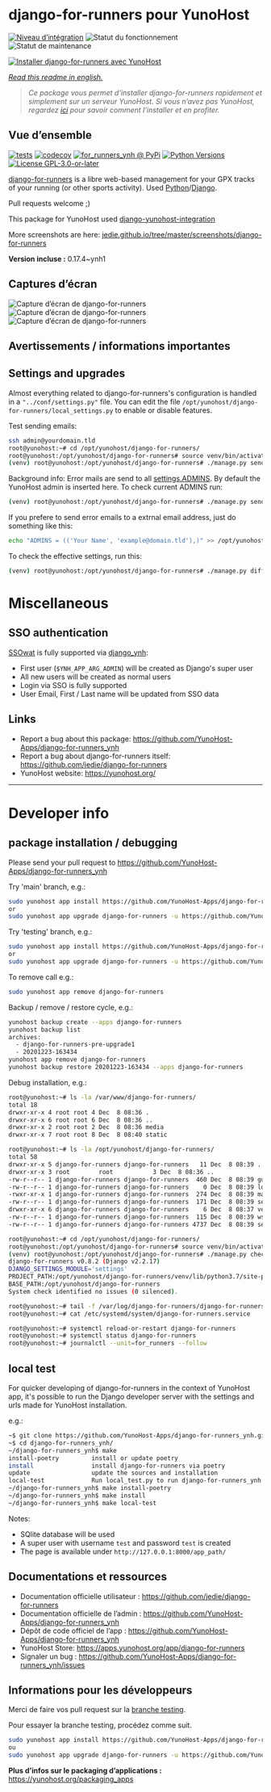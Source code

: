<!--
N.B.: This README was automatically generated by https://github.com/YunoHost/apps/tree/master/tools/README-generator
It shall NOT be edited by hand.
-->

# django-for-runners pour YunoHost

[![Niveau d’intégration](https://dash.yunohost.org/integration/django-for-runners.svg)](https://dash.yunohost.org/appci/app/django-for-runners) ![Statut du fonctionnement](https://ci-apps.yunohost.org/ci/badges/django-for-runners.status.svg) ![Statut de maintenance](https://ci-apps.yunohost.org/ci/badges/django-for-runners.maintain.svg)

[![Installer django-for-runners avec YunoHost](https://install-app.yunohost.org/install-with-yunohost.svg)](https://install-app.yunohost.org/?app=django-for-runners)

*[Read this readme in english.](./README.md)*

> *Ce package vous permet d’installer django-for-runners rapidement et simplement sur un serveur YunoHost.
Si vous n’avez pas YunoHost, regardez [ici](https://yunohost.org/#/install) pour savoir comment l’installer et en profiter.*

## Vue d’ensemble

[![tests](https://github.com/YunoHost-Apps/django-for-runners_ynh/actions/workflows/tests.yml/badge.svg?branch=main)](https://github.com/YunoHost-Apps/django-for-runners_ynh/actions/workflows/tests.yml)
[![codecov](https://codecov.io/github/jedie/for_runners_ynh/branch/main/graph/badge.svg)](https://app.codecov.io/github/jedie/for_runners_ynh)
[![for_runners_ynh @ PyPi](https://img.shields.io/pypi/v/for_runners_ynh?label=for_runners_ynh%20%40%20PyPi)](https://pypi.org/project/for_runners_ynh/)
[![Python Versions](https://img.shields.io/pypi/pyversions/for_runners_ynh)](https://github.com/YunoHost-Apps/django-for-runners_ynh/blob/main/pyproject.toml)
[![License GPL-3.0-or-later](https://img.shields.io/pypi/l/for_runners_ynh)](https://github.com/YunoHost-Apps/django-for-runners_ynh/blob/main/LICENSE)

[django-for-runners](https://github.com/jedie/django-for-runners) is a libre web-based management for your GPX tracks of your running (or other sports activity). Used [Python](https://www.python.org/)/[Django](https://www.djangoproject.com/).

Pull requests welcome ;)

This package for YunoHost used [django-yunohost-integration](https://github.com/YunoHost-Apps/django_yunohost_integration)

More screenshots are here: [jedie.github.io/tree/master/screenshots/django-for-runners](https://github.com/jedie/jedie.github.io/tree/master/screenshots/django-for-runners/README.creole)


**Version incluse :** 0.17.4~ynh1

## Captures d’écran

![Capture d’écran de django-for-runners](./doc/screenshots/for_runers_v060_2018_07_31_gpx_track.png)
![Capture d’écran de django-for-runners](./doc/screenshots/for_runners_v060_2018_07_19_event_costs.png)
![Capture d’écran de django-for-runners](./doc/screenshots/for_runners_v040_2018_6_26_gpx_info.png)

## Avertissements / informations importantes

## Settings and upgrades

Almost everything related to django-for-runners's configuration is handled in a `"../conf/settings.py"` file.
You can edit the file `/opt/yunohost/django-for-runners/local_settings.py` to enable or disable features.

Test sending emails:

```bash
ssh admin@yourdomain.tld
root@yunohost:~# cd /opt/yunohost/django-for-runners/
root@yunohost:/opt/yunohost/django-for-runners# source venv/bin/activate
(venv) root@yunohost:/opt/yunohost/django-for-runners# ./manage.py sendtestemail --admins
```

Background info: Error mails are send to all [settings.ADMINS](https://docs.djangoproject.com/en/2.2/ref/settings/#std:setting-ADMINS). By default the YunoHost admin is inserted here.
To check current ADMINS run:

```bash
(venv) root@yunohost:/opt/yunohost/django-for-runners# ./manage.py sendtestemail --admins
```

If you prefere to send error emails to a extrnal email address, just do something like this:

```bash
echo "ADMINS = (('Your Name', 'example@domain.tld'),)" >> /opt/yunohost/django-for-runners/local_settings.py
```

To check the effective settings, run this:
```bash
(venv) root@yunohost:/opt/yunohost/django-for-runners# ./manage.py diffsettings
```


# Miscellaneous


## SSO authentication

[SSOwat](https://github.com/YunoHost/SSOwat) is fully supported via [django_ynh](https://github.com/YunoHost-Apps/django_ynh):

* First user (`$YNH_APP_ARG_ADMIN`) will be created as Django's super user
* All new users will be created as normal users
* Login via SSO is fully supported
* User Email, First / Last name will be updated from SSO data


## Links

 * Report a bug about this package: https://github.com/YunoHost-Apps/django-for-runners_ynh
 * Report a bug about django-for-runners itself: https://github.com/jedie/django-for-runners
 * YunoHost website: https://yunohost.org/

---

# Developer info

## package installation / debugging

Please send your pull request to https://github.com/YunoHost-Apps/django-for-runners_ynh

Try 'main' branch, e.g.:
```bash
sudo yunohost app install https://github.com/YunoHost-Apps/django-for-runners_ynh/tree/master --debug
or
sudo yunohost app upgrade django-for-runners -u https://github.com/YunoHost-Apps/django-for-runners_ynh/tree/master --debug
```

Try 'testing' branch, e.g.:
```bash
sudo yunohost app install https://github.com/YunoHost-Apps/django-for-runners_ynh/tree/testing --debug
or
sudo yunohost app upgrade django-for-runners -u https://github.com/YunoHost-Apps/django-for-runners_ynh/tree/testing --debug
```

To remove call e.g.:
```bash
sudo yunohost app remove django-for-runners
```

Backup / remove / restore cycle, e.g.:
```bash
yunohost backup create --apps django-for-runners
yunohost backup list
archives:
  - django-for-runners-pre-upgrade1
  - 20201223-163434
yunohost app remove django-for-runners
yunohost backup restore 20201223-163434 --apps django-for-runners
```

Debug installation, e.g.:
```bash
root@yunohost:~# ls -la /var/www/django-for-runners/
total 18
drwxr-xr-x 4 root root 4 Dec  8 08:36 .
drwxr-xr-x 6 root root 6 Dec  8 08:36 ..
drwxr-xr-x 2 root root 2 Dec  8 08:36 media
drwxr-xr-x 7 root root 8 Dec  8 08:40 static

root@yunohost:~# ls -la /opt/yunohost/django-for-runners/
total 58
drwxr-xr-x 5 django-for-runners django-for-runners   11 Dec  8 08:39 .
drwxr-xr-x 3 root        root           3 Dec  8 08:36 ..
-rw-r--r-- 1 django-for-runners django-for-runners  460 Dec  8 08:39 gunicorn.conf.py
-rw-r--r-- 1 django-for-runners django-for-runners    0 Dec  8 08:39 local_settings.py
-rwxr-xr-x 1 django-for-runners django-for-runners  274 Dec  8 08:39 manage.py
-rw-r--r-- 1 django-for-runners django-for-runners  171 Dec  8 08:39 secret.txt
drwxr-xr-x 6 django-for-runners django-for-runners    6 Dec  8 08:37 venv
-rw-r--r-- 1 django-for-runners django-for-runners  115 Dec  8 08:39 wsgi.py
-rw-r--r-- 1 django-for-runners django-for-runners 4737 Dec  8 08:39 settings.py

root@yunohost:~# cd /opt/yunohost/django-for-runners/
root@yunohost:/opt/yunohost/django-for-runners# source venv/bin/activate
(venv) root@yunohost:/opt/yunohost/django-for-runners# ./manage.py check
django-for-runners v0.8.2 (Django v2.2.17)
DJANGO_SETTINGS_MODULE='settings'
PROJECT_PATH:/opt/yunohost/django-for-runners/venv/lib/python3.7/site-packages
BASE_PATH:/opt/yunohost/django-for-runners
System check identified no issues (0 silenced).

root@yunohost:~# tail -f /var/log/django-for-runners/django-for-runners.log
root@yunohost:~# cat /etc/systemd/system/django-for-runners.service

root@yunohost:~# systemctl reload-or-restart django-for-runners
root@yunohost:~# systemctl status django-for-runners
root@yunohost:~# journalctl --unit=for_runners --follow
```

## local test

For quicker developing of django-for-runners in the context of YunoHost app,
it's possible to run the Django developer server with the settings
and urls made for YunoHost installation.

e.g.:
```bash
~$ git clone https://github.com/YunoHost-Apps/django-for-runners_ynh.git
~$ cd django-for-runners_ynh/
~/django-for-runners_ynh$ make
install-poetry         install or update poetry
install                install django-for-runners via poetry
update                 update the sources and installation
local-test             Run local_test.py to run django-for-runners_ynh locally
~/django-for-runners_ynh$ make install-poetry
~/django-for-runners_ynh$ make install
~/django-for-runners_ynh$ make local-test
```

Notes:

* SQlite database will be used
* A super user with username `test` and password `test` is created
* The page is available under `http://127.0.0.1:8000/app_path/`

## Documentations et ressources

* Documentation officielle utilisateur : <https://github.com/jedie/django-for-runners>
* Documentation officielle de l’admin : <https://github.com/YunoHost-Apps/django-for-runners_ynh>
* Dépôt de code officiel de l’app : <https://github.com/YunoHost-Apps/django-for-runners_ynh>
* YunoHost Store: <https://apps.yunohost.org/app/django-for-runners>
* Signaler un bug : <https://github.com/YunoHost-Apps/django-for-runners_ynh/issues>

## Informations pour les développeurs

Merci de faire vos pull request sur la [branche testing](https://github.com/YunoHost-Apps/django-for-runners_ynh/tree/testing).

Pour essayer la branche testing, procédez comme suit.

``` bash
sudo yunohost app install https://github.com/YunoHost-Apps/django-for-runners_ynh/tree/testing --debug
ou
sudo yunohost app upgrade django-for-runners -u https://github.com/YunoHost-Apps/django-for-runners_ynh/tree/testing --debug
```

**Plus d’infos sur le packaging d’applications :** <https://yunohost.org/packaging_apps>